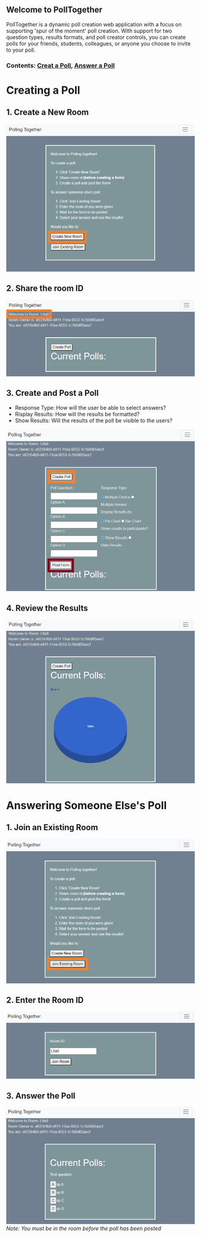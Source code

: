 ## Welcome to PollTogether

PollTogether is a dynamic poll creation web application with a focus on supporting 'spur of the moment' poll creation. With support for two question types, results formats, and poll creator controls, you can create polls for your friends, students, colleagues, or anyone you choose to invite to your poll.

### Contents: <a href="#CreatePoll">Creat a Poll</a>, <a href="#AnswerPoll">Answer a Poll</a>

# <div id="CreatePoll">Creating a Poll</div>

## 1. Create a New Room

<img src=./README_assests/createRoom.png>

## 2. Share the room ID

<img src=./README_assests/roomID.png>

## 3. Create and Post a Poll
- Response Type: How will the user be able to select answers?
- Risplay Results: How will the results be formatted?
- Show Results: Will the results of the poll be visible to the users?

<img src=./README_assests/createPoll.png>

## 4. Review the Results

<img src=./README_assests/results.png>



# <div id="AnswerPoll">Answering Someone Else's Poll</div>

## 1. Join an Existing Room

<img src=./README_assests/joinRoom.png>

## 2. Enter the Room ID

<img src=./README_assests/enterID.png>

## 3. Answer the Poll
<img src=./README_assests/answerPoll.png>
<i>Note: You must be in the room before the poll has been posted</i>
